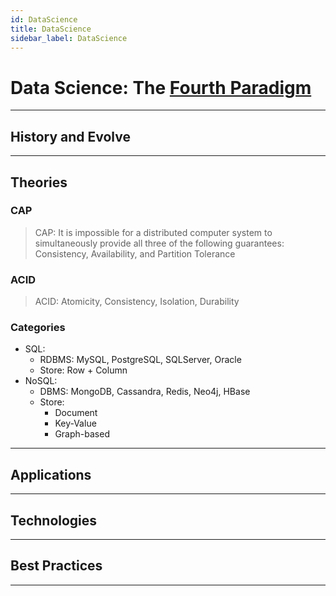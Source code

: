 ```yaml
---
id: DataScience
title: DataScience
sidebar_label: DataScience
---
```


# Data Science: The [Fourth Paradigm][1]

---

## History and Evolve

---

## Theories

### CAP

> CAP: It is impossible for a distributed computer system to simultaneously provide all three of the following guarantees: Consistency, Availability, and Partition Tolerance

### ACID

> ACID: Atomicity, Consistency, Isolation, Durability

### Categories

- SQL:
  - RDBMS: MySQL, PostgreSQL, SQLServer, Oracle
  - Store: Row + Column
- NoSQL:
  - DBMS: MongoDB, Cassandra, Redis, Neo4j, HBase
  - Store:
    - Document
    - Key-Value
    - Graph-based

---

## Applications

---

## Technologies

---

## Best Practices

---

[1]: , "empirical evidence, scientific theory, computational science, data science"
